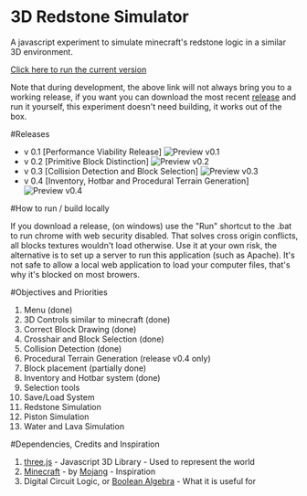 # 3D Redstone Simulator

A javascript experiment to simulate minecraft's redstone logic in a similar 3D environment.

[Click here to run the current version](https://rawgit.com/GuilhermeRossato/3D-Redstone-Simulator/master/index.html)

Note that during development, the above link will not always bring you to a working release, if you want you can download the most recent [release](https://github.com/GuilhermeRossato/3D-Redstone-Simulator/releases) and run it yourself, this experiment doesn't need building, it works out of the box.

#Releases
 - v 0.1 [Performance Viability Release]
![Preview v0.1](https://cdn.rawgit.com/GuilhermeRossato/3D-Redstone-Simulator/master/Images/Releases/v01_normal.gif)
 - v 0.2 [Primitive Block Distinction]
![Preview v0.2](https://cdn.rawgit.com/GuilhermeRossato/3D-Redstone-Simulator/master/Images/Releases/v02_normal.png)
 - v 0.3 [Collision Detection and Block Selection]
![Preview v0.3](https://github.com/GuilhermeRossato/3D-Redstone-Simulator/blob/master/Images/Releases/v03_normal.gif?raw=true)
 - v 0.4 [Inventory, Hotbar and Procedural Terrain Generation]
![Preview v0.4](https://github.com/GuilhermeRossato/3D-Redstone-Simulator/blob/master/Images/Releases/v04_normal.gif?raw=true)

#How to run / build locally

If you download a release, (on windows) use the "Run" shortcut to the .bat to run chrome with web security disabled. That solves cross origin conflicts, all blocks textures wouldn't load otherwise. Use it at your own risk, the alternative is to set up a server to run this application (such as Apache). It's not safe to allow a local web application to load your computer files, that's why it's blocked on most browers.

#Objectives and Priorities
1. Menu (done)
2. 3D Controls similar to minecraft (done)
3. Correct Block Drawing (done)
4. Crosshair and Block Selection (done)
5. Collision Detection (done)
6. Procedural Terrain Generation (release v0.4 only)
7. Block placement (partially done)
8. Inventory and Hotbar system (done)
9. Selection tools
10. Save/Load System
11. Redstone Simulation
12. Piston Simulation
13. Water and Lava Simulation

#Dependencies, Credits and Inspiration

1. [three.js](https://threejs.org/) - Javascript 3D Library - Used to represent the world
2. [Minecraft](https://minecraft.net/pt-br/) - by [Mojang](https://mojang.com/) - Inspiration
3. Digital Circuit Logic, or [Boolean Algebra](https://en.wikipedia.org/wiki/Boolean_algebra) - What it is useful for
